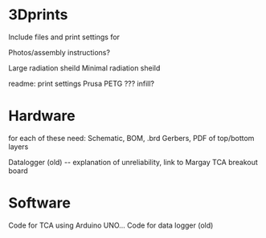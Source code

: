 # 3Dprints

Include files and print settings for

Photos/assembly instructions?

Large radiation sheild
Minimal radiation sheild

readme: print settings
Prusa PETG ???
infill?

# Hardware

for each of these need: Schematic, BOM, .brd Gerbers, PDF of top/bottom layers

Datalogger (old) -- explanation of unreliability, link to Margay
TCA breakout board

#  Software

Code for TCA using Arduino UNO...
Code for data logger (old)
